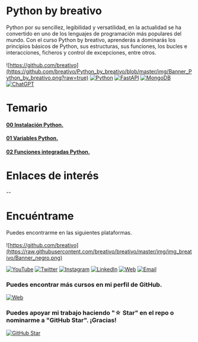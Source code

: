 # Python by breativo 

Python por su sencillez, legibilidad y versatilidad, en la actualidad se ha convertido en uno de los lenguajes de programación más populares del mundo.
Con el curso Python by breativo, aprenderás a dominarás los principios básicos de Python, sus estructuras, sus funciones, los bucles e interacciones, ficheros y control de excepciones, entre otros.
</br>
</br>
![https://github.com/breativo](https://github.com/breativo/Python_by_breativo/blob/master/img/Banner_Python_by_breativo.png?raw=true)
[![Python](https://img.shields.io/badge/Python-3.10+-yellow?style=for-the-badge&logo=python&logoColor=white&labelColor=101010)](https://python.org)
[![FastAPI](https://img.shields.io/badge/FastAPI-0.88.0+-00a393?style=for-the-badge&logo=fastapi&logoColor=white&labelColor=101010)](https://fastapi.tiangolo.com)
[![MongoDB](https://img.shields.io/badge/MongoDB-6.0+-00684A?style=for-the-badge&logo=mongodb&logoColor=white&labelColor=101010)](https://www.mongodb.com)
[![ChatGPT](https://img.shields.io/badge/ChatGPT-GPT--4-7CF178?style=for-the-badge&logo=openai&logoColor=white&labelColor=101010)](https://platform.openai.com)

# Temario 
#### [00 Instalación Python.](https://github.com/breativo/Python_by_breativo/tree/master/00_Instalaci%C3%B3n_Python)
#### [01 Variables Python.](https://github.com/breativo/Python_by_breativo/tree/master/01_Variables_Python)
#### [02 Funciones integradas Python.](https://github.com/breativo/Python_by_breativo/tree/master/01_Variables_Python)
# Enlaces de interés
--
# Encuéntrame
Puedes encontrarme en las siguientes plataformas.
</br>
</br>
![https://github.com/breativo](https://raw.githubusercontent.com/breativo/breativo/master/img/img_breativo/Banner_negro.png)

[![YouTube](https://img.shields.io/badge/YouTube-breativo-FF0000?style=for-the-badge&logo=youtube&logoColor=white&labelColor=101010)](https://www.youtube.com/channel/UC257J3j4W8gJFbuPJJxTs9w) 
[![Twitter](https://img.shields.io/badge/Twitter-@breativo-1DA1F2?style=for-the-badge&logo=twitter&logoColor=white&labelColor=101010)](https://twitter.com/breativo)
[![Instagram](https://img.shields.io/badge/Instagram-@breativo-E4405F?style=for-the-badge&logo=instagram&logoColor=white&labelColor=101010)](https://www.instagram.com/breativo/)
[![LinkedIn](https://img.shields.io/badge/LinkedIn-breativo-0077B5?style=for-the-badge&logo=linkedin&logoColor=white&labelColor=101010)](https://www.linkedin.com/in/breativo/)
[![Web](https://img.shields.io/badge/Web-breativo.com-1e8612?style=for-the-badge&logo=dev.to&logoColor=white&labelColor=101010)](https://breativo.com)
[![Email](https://img.shields.io/badge/mariobellogarcia@breativo.com-email_personal-D14836?style=for-the-badge&logo=gmail&logoColor=white&labelColor=101010)](mailto:mariobellogarcia@breativo.com)

### Puedes encontrar más cursos en mi perfil de GitHub.

[![Web](https://img.shields.io/badge/GitHub-Breativo-14a1f0?style=for-the-badge&logo=github&logoColor=white&labelColor=101010)](https://github.com/breativo)

### Puedes apoyar mi trabajo haciendo "☆ Star" en el repo o nominarme a "GitHub Star". ¡Gracias!

[![GitHub Star](https://img.shields.io/badge/GitHub-Nominar_a_star-yellow?style=for-the-badge&logo=github&logoColor=white&labelColor=101010)](https://stars.github.com/nominate/)